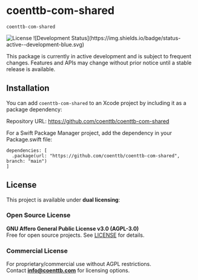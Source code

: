 # coenttb-com-shared

`coenttb-com-shared`

<img src="https://img.shields.io/badge/License-AGPL--3.0%20|%20Commercial-blue.svg" alt="License">
![Development Status](https://img.shields.io/badge/status-active--development-blue.svg)

This package is currently in active development and is subject to frequent changes. Features and APIs may change without prior notice until a stable release is available.

## Installation

You can add `coenttb-com-shared` to an Xcode project by including it as a package dependency:

Repository URL: https://github.com/coenttb/coenttb-com-shared

For a Swift Package Manager project, add the dependency in your Package.swift file:
```
dependencies: [
  .package(url: "https://github.com/coenttb/coenttb-com-shared", branch: "main")
]
```

## License

This project is available under **dual licensing**:

### Open Source License
**GNU Affero General Public License v3.0 (AGPL-3.0)**  
Free for open source projects. See [LICENSE](LICENSE) for details.

### Commercial License
For proprietary/commercial use without AGPL restrictions.  
Contact **info@coenttb.com** for licensing options.
